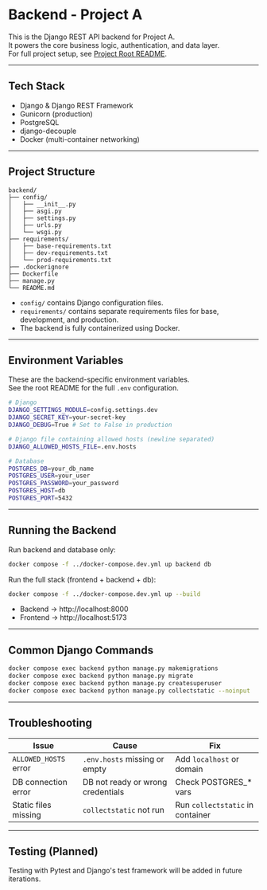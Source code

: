 # Backend - Project A

This is the Django REST API backend for Project A.  
It powers the core business logic, authentication, and data layer.  
For full project setup, see [Project Root README](../README.md).

---

## Tech Stack
- Django & Django REST Framework
- Gunicorn (production)
- PostgreSQL
- django-decouple
- Docker (multi-container networking)

---

## Project Structure

```
backend/
├── config/
│   ├── __init__.py
│   ├── asgi.py
│   ├── settings.py
│   ├── urls.py
│   └── wsgi.py
├── requirements/
│   ├── base-requirements.txt
│   ├── dev-requirements.txt
│   └── prod-requirements.txt
├── .dockerignore
├── Dockerfile
├── manage.py
└── README.md
```

- `config/` contains Django configuration files.
- `requirements/` contains separate requirements files for base, development, and production.
- The backend is fully containerized using Docker.

---

## Environment Variables

These are the backend-specific environment variables.  
See the root README for the full `.env` configuration.

```bash
# Django
DJANGO_SETTINGS_MODULE=config.settings.dev
DJANGO_SECRET_KEY=your-secret-key
DJANGO_DEBUG=True # Set to False in production

# Django file containing allowed hosts (newline separated)
DJANGO_ALLOWED_HOSTS_FILE=.env.hosts

# Database
POSTGRES_DB=your_db_name
POSTGRES_USER=your_user
POSTGRES_PASSWORD=your_password
POSTGRES_HOST=db
POSTGRES_PORT=5432
```

---

## Running the Backend

Run backend and database only:

```bash
docker compose -f ../docker-compose.dev.yml up backend db
```

Run the full stack (frontend + backend + db):

```bash
docker compose -f ../docker-compose.dev.yml up --build
```

- Backend → http://localhost:8000  
- Frontend → http://localhost:5173

---

## Common Django Commands

```bash
docker compose exec backend python manage.py makemigrations
docker compose exec backend python manage.py migrate
docker compose exec backend python manage.py createsuperuser
docker compose exec backend python manage.py collectstatic --noinput
```

---

## Troubleshooting

| Issue                     | Cause                             | Fix                                                       |
|---------------------------|------------------------------------|------------------------------------------------------------|
| `ALLOWED_HOSTS` error     | `.env.hosts` missing or empty     | Add `localhost` or domain                                  |
| DB connection error       | DB not ready or wrong credentials | Check POSTGRES_* vars                                      |
| Static files missing      | `collectstatic` not run           | Run `collectstatic` in container                            |

---

## Testing (Planned)

Testing with Pytest and Django's test framework will be added in future iterations.